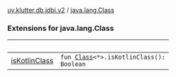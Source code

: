 [uy.klutter.db.jdbi.v2](../index.md) / [java.lang.Class](.)


### Extensions for java.lang.Class

|&nbsp;|&nbsp;|
|---|---|
| [isKotlinClass](is-kotlin-class.md) | <code>fun [Class](http://docs.oracle.com/javase/6/docs/api/java/lang/Class.html)<*>.isKotlinClass(): Boolean</code><br/> |
